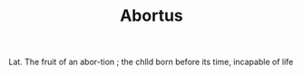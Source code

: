 ---
title: Abortus
letter: A
permalink: "/definitions/abortus.html"
body: Lat. The fruit of an abor-tion ; the chlld born before its time, incapable of
  life
published_at: '2018-07-07'
source: Black's Law Dictionary
layout: post
---